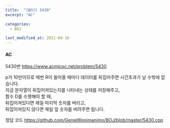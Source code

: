 ```yaml
---
title:  "[BOJ] 5430"
excerpt: "AC"

categories:
  - BOJ

last_modified_at: 2021-04-16
---
```


#### AC

5430번 <https://www.acmicpc.net/problem/5430>

p가 10만이므로 매번 R이 들어올 때마다 데이터를 뒤집어주면 시간초과가 날 수밖에 없습니다.<br>
지금 문자열이 뒤집어져있는지를 나타내는 상태를 저장해주고,<br>
함수 D를 수행해야 할 때,<br>
뒤집어져있다면 제일 마지막 숫자를 버리고,<br>
뒤집어져있지 않다면 제일 앞 숫자를 버려주면 됩니다.

정답 코드 <https://github.com/GenieWonimanimo/BOJ/blob/master/5430.cpp>